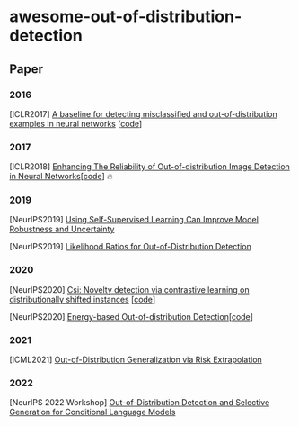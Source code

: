 # awesome-out-of-distribution-detection

## Paper

### 2016
[ICLR2017] [A baseline for detecting misclassified and out-of-distribution examples in neural networks](https://arxiv.org/pdf/1610.02136.pdf) [[code](https://github.com/hendrycks/error-detection)]

### 2017
[ICLR2018] [Enhancing The Reliability of Out-of-distribution Image Detection in Neural Networks](https://arxiv.org/pdf/1706.02690.pdf)[[code](https://github.com/facebookresearch/odin)] :fire:

### 2019
[NeurIPS2019] [Using Self-Supervised Learning Can Improve Model Robustness and Uncertainty](https://proceedings.neurips.cc/paper/2019/file/a2b15837edac15df90721968986f7f8e-Paper.pdf)

[NeurIPS2019] [Likelihood Ratios for Out-of-Distribution Detection](https://proceedings.neurips.cc/paper/2019/file/1e79596878b2320cac26dd792a6c51c9-Paper.pdf)

### 2020
[NeurIPS2020] [Csi: Novelty detection via contrastive learning on distributionally shifted instances](https://proceedings.neurips.cc/paper/2020/file/8965f76632d7672e7d3cf29c87ecaa0c-Paper.pdf) [[code](https://github.com/alinlab/CSI)]

[NeurIPS2020] [Energy-based Out-of-distribution Detection](https://proceedings.neurips.cc/paper/2020/file/f5496252609c43eb8a3d147ab9b9c006-Paper.pdf)[[code](https://github.com/wetliu/energy_ood)]

### 2021
[ICML2021] [Out-of-Distribution Generalization via Risk Extrapolation](http://proceedings.mlr.press/v139/krueger21a/krueger21a.pdf)

### 2022 
[NeurIPS 2022 Workshop] [Out-of-Distribution Detection and Selective Generation for Conditional Language Models](https://arxiv.org/pdf/2209.15558.pdf)

